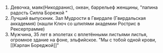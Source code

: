 
   1. Девочка, маяк(Никодранис), океан, баррельеф женщины, "папина радость Силла Борежой "
   2. Лучший выпускник. Зал Мудрости в Гвирдале (Гвирдальская аккадемия) (нашли Ключ со шпилями академии Рострис в Рексертрамме) 
   3. Мужчина, 35 лет в эполетах с вплетёнными листьями листья, огромное здание на фоне, эльфийское. "Мы с тобой одной крови, [[Карлан Бореджой]]"
